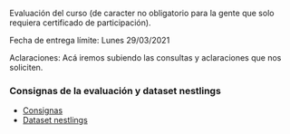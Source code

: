 Evaluación del curso (de caracter no obligatorio para la gente que solo requiera certificado de participación).

Fecha de entrega límite: Lunes 29/03/2021

Aclaraciones: Acá iremos subiendo las consultas y aclaraciones que nos soliciten.

### Consignas de la evaluación y dataset nestlings

* [Consignas](https://a2b2c-cursos.github.io/analisis_de_datos_con_r_marzo_2021/evaluacion/evaluacion.R)  
* [Dataset nestlings](https://a2b2c-cursos.github.io/analisis_de_datos_con_r_marzo_2021/evaluacion/nestlings.csv)  

